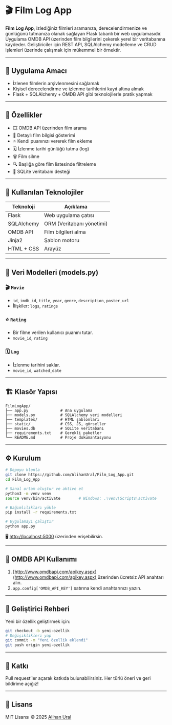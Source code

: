 # 🎬 Film Log App

**Film Log App**, izlediğiniz filmleri aramanıza, derecelendirmenize ve günlüğünü tutmanıza olanak sağlayan Flask tabanlı bir web uygulamasıdır. Uygulama OMDB API üzerinden film bilgilerini çekerek yerel bir veritabanına kaydeder. Geliştiriciler için REST API, SQLAlchemy modelleme ve CRUD işlemleri üzerinde çalışmak için mükemmel bir örnektir.

---

## 📌 Uygulama Amacı

- İzlenen filmlerin arşivlenmesini sağlamak
- Kişisel derecelendirme ve izlenme tarihlerini kayıt altına almak
- Flask + SQLAlchemy + OMDB API gibi teknolojilerle pratik yapmak

---

## 🚀 Özellikler

- 🎞️ OMDB API üzerinden film arama
- 📄 Detaylı film bilgisi gösterimi
- ⭐ Kendi puanınızı vererek film ekleme
- 🗓️ İzlenme tarihi günlüğü tutma (log)
- 🗑️ Film silme
- 🔍 Başlığa göre film listesinde filtreleme
- 📂 SQLite veritabanı desteği

---

## 🧱 Kullanılan Teknolojiler

| Teknoloji     | Açıklama                    |
|---------------|-----------------------------|
| Flask         | Web uygulama çatısı         |
| SQLAlchemy    | ORM (Veritabanı yönetimi)   |
| OMDB API      | Film bilgileri alma         |
| Jinja2        | Şablon motoru               |
| HTML + CSS    | Arayüz                      |

---

## 🧠 Veri Modelleri (models.py)

### 🎬 `Movie`
- `id`, `imdb_id`, `title`, `year`, `genre`, `description`, `poster_url`
- İlişkiler: `logs`, `ratings`

### ⭐ `Rating`
- Bir filme verilen kullanıcı puanını tutar.
- `movie_id`, `rating`

### 🗓️ `Log`
- İzlenme tarihini saklar.
- `movie_id`, `watched_date`

---

## 🏗️ Klasör Yapısı

```
FilmLogApp/
├── app.py              # Ana uygulama
├── models.py           # SQLAlchemy veri modelleri
├── templates/          # HTML şablonları
├── static/             # CSS, JS, görseller
├── movies.db           # SQLite veritabanı
├── requirements.txt    # Gerekli paketler
└── README.md           # Proje dokümantasyonu
```

---

## ⚙️ Kurulum

```bash
# Depoyu klonla
git clone https://github.com/AlihanUral/Film_Log_App.git
cd Film_Log_App

# Sanal ortam oluştur ve aktive et
python3 -m venv venv
source venv/bin/activate        # Windows: .\venv\Scripts\activate

# Bağımlılıkları yükle
pip install -r requirements.txt

# Uygulamayı çalıştır
python app.py
```

🖥️ [http://localhost:5000](http://localhost:5000) üzerinden erişebilirsin.

---

## 🔑 OMDB API Kullanımı

1. [http://www.omdbapi.com/apikey.aspx](http://www.omdbapi.com/apikey.aspx) üzerinden ücretsiz API anahtarı alın.
2. `app.config['OMDB_API_KEY']` satırına kendi anahtarınızı yazın.

---

## 🔧 Geliştirici Rehberi

Yeni bir özellik geliştirmek için:

```bash
git checkout -b yeni-ozellik
# Değişiklikleri yap
git commit -m "Yeni özellik eklendi"
git push origin yeni-ozellik
```

---

## 🤝 Katkı

Pull request’ler açarak katkıda bulunabilirsiniz. Her türlü öneri ve geri bildirime açığız!

---

## 📄 Lisans

MIT Lisansı © 2025 [Alihan Ural](https://github.com/AlihanUral)